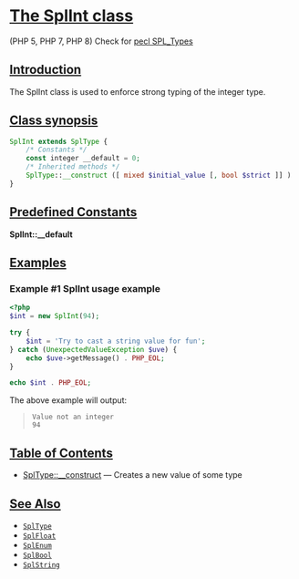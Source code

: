 # [The SplInt class](#The-SplInt-class)

(PHP 5, PHP 7, PHP 8)
Check for [pecl SPL_Types]

## [Introduction](#Introduction)

The SplInt class is used to enforce strong typing of the integer type.

## [Class synopsis](#Class-synopsis)

```php
SplInt extends SplType {
    /* Constants */
    const integer __default = 0;
    /* Inherited methods */
    SplType::__construct ([ mixed $initial_value [, bool $strict ]] )
}
```

## [Predefined Constants](#Predefined-Constants)

**SplInt::__default**

## [Examples](#Examples)

### Example #1 SplInt usage example

```php
<?php
$int = new SplInt(94);

try {
    $int = 'Try to cast a string value for fun';
} catch (UnexpectedValueException $uve) {
    echo $uve->getMessage() . PHP_EOL;
}

echo $int . PHP_EOL;
```

The above example will output:

> ```
> Value not an integer
> 94
> ```

## [Table of Contents](#Table-of-Contents)

- [SplType::__construct] — Creates a new value of some type

## [See Also](#See-Also)

- [`SplType`]
- [`SplFloat`]
- [`SplEnum`]
- [`SplBool`]
- [`SplString`]

[SplType::__construct]: ./SplType.construct.md#SplType::__construct
[pecl SPL_Types]:https://pecl.php.net/package/SPL_Types
[`SplType`]: /assets/documentation/SplType.md
[`SplInt`]: /assets/documentation/SplInt.md
[`SplFloat`]: /assets/documentation/SplFloat.md
[`SplEnum`]: /assets/documentation/SplEnum.md
[`SplBool`]: /assets/documentation/SplBool.md
[`SplString`]: /assets/documentation/SplString.md
